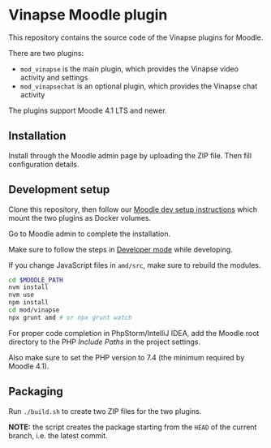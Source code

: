 # Vinapse Moodle plugin

This repository contains the source code of the Vinapse plugins for Moodle.

There are two plugins:

- `mod_vinapse` is the main plugin, which provides the Vinapse video activity and settings
- `mod_vinapsechat` is an optional plugin, which provides the Vinapse chat activity

The plugins support Moodle 4.1 LTS and newer.

## Installation

Install through the Moodle admin page by uploading the ZIP file. Then fill configuration details.

## Development setup

Clone this repository, then follow our [Moodle dev setup instructions](https://github.com/vinapse/vinapse-docs/blob/main/moodle.md) which mount the two plugins as Docker volumes.

Go to Moodle admin to complete the installation.

Make sure to follow the steps in [Developer mode](https://docs.moodle.org/dev/Developer_Mode) while developing.

If you change JavaScript files in `amd/src`, make sure to rebuild the modules.

```sh
cd $MOODLE_PATH
nvm install
nvm use
npm install
cd mod/vinapse
npx grunt amd # or npx grunt watch
```

For proper code completion in PhpStorm/IntelliJ IDEA, add the Moodle root directory to the PHP *Include Paths* in the project settings.

Also make sure to set the PHP version to 7.4 (the minimum required by Moodle 4.1).

## Packaging

Run `./build.sh` to create two ZIP files for the two plugins.

**NOTE:** the script creates the package starting from the `HEAD` of the current branch, i.e. the latest commit.
